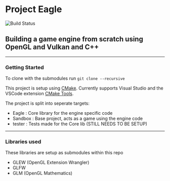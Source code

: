 # Project Eagle

![Build Status](https://github.com/neojinxd/Eagle_Engine/workflows/Eagle_Ubuntu/badge.svg)

## Building a game engine from scratch using OpenGL and Vulkan and C++

---

### Getting Started

To clone with the submodules run ```git clone --recursive```

This project is setup using [CMake](https://cmake.org/download/).
Currently supports Visual Studio and the VSCode extension [CMake Tools](https://marketplace.visualstudio.com/items?itemName=ms-vscode.cmake-tools).

The project is split into seperate targets:

- Eagle : Core library for the engine specific code
- Sandbox : Base project, acts as a game using the engine code
- tester : Tests made for the Core lib (STILL NEEDS TO BE SETUP)

---

### Libraries used

These libraries are setup as submodules within this repo

- GLEW (OpenGL Extension Wrangler)
- GLFW
- GLM (OpenGL Mathematics)
